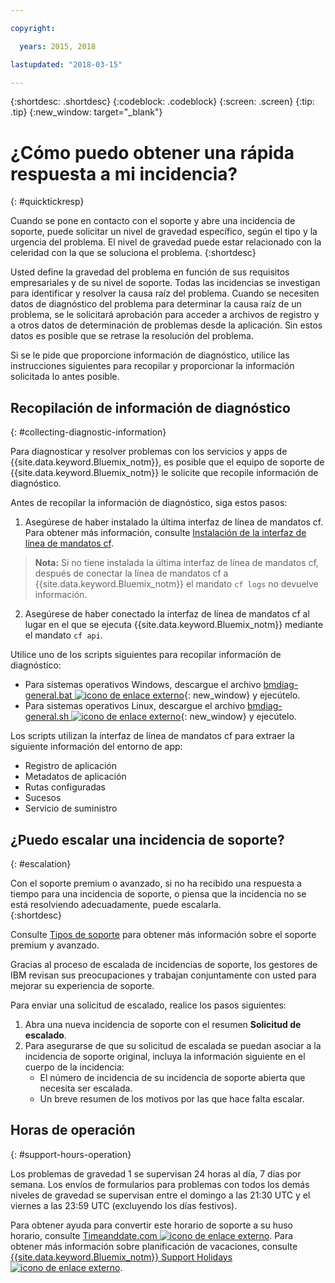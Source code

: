 ```yaml
---

copyright:

  years: 2015, 2018

lastupdated: "2018-03-15"

---
```



{:shortdesc: .shortdesc}
{:codeblock: .codeblock}
{:screen: .screen}
{:tip: .tip}
{:new_window: target="_blank"}


# ¿Cómo puedo obtener una rápida respuesta a mi incidencia?
{: #quicktickresp}

Cuando se pone en contacto con el soporte y abre una incidencia de soporte, puede solicitar un nivel de gravedad específico, según el tipo y la urgencia del problema. El nivel de gravedad puede estar relacionado con la celeridad con la que se soluciona el problema.
{:shortdesc}

Usted define la gravedad del problema en función de sus requisitos empresariales y de su nivel de soporte. Todas las incidencias se investigan para identificar y resolver la causa raíz del problema. Cuando se necesiten datos de diagnóstico del problema para determinar la causa raíz de un problema, se le solicitará aprobación para acceder a archivos de registro y a otros datos de determinación de problemas desde la aplicación. Sin estos datos es posible que se retrase la resolución del problema.

Si se le pide que proporcione información de diagnóstico, utilice las instrucciones siguientes para recopilar y proporcionar la información solicitada lo antes posible.

## Recopilación de información de diagnóstico
{: #collecting-diagnostic-information}

Para diagnosticar y resolver problemas con los servicios y apps de {{site.data.keyword.Bluemix_notm}}, es posible que el equipo de soporte de {{site.data.keyword.Bluemix_notm}} le solicite que recopile información de diagnóstico.

Antes de recopilar la información de diagnóstico, siga estos pasos:

1. Asegúrese de haber instalado la última interfaz de línea de mandatos cf. Para obtener más información, consulte [Instalación de la interfaz de línea de mandatos cf](/docs/starters/install_cli.html).
>**Nota:** Si no tiene instalada la última interfaz de línea de mandatos cf, después de conectar la línea de mandatos cf a {{site.data.keyword.Bluemix_notm}} el mandato `cf logs` no devuelve información.
2. Asegúrese de haber conectado la interfaz de línea de mandatos cf al lugar en el que se ejecuta {{site.data.keyword.Bluemix_notm}} mediante el mandato `cf api`.

Utilice uno de los scripts siguientes para recopilar información de diagnóstico:

  * Para sistemas operativos Windows, descargue el archivo [bmdiag-general.bat ![icono de enlace externo](../icons/launch-glyph.svg "icono de enlace externo")](http://bluemix-mustgather.mybluemix.net/mustgather/general/bmdiag-general.bat){: new_window} y ejecútelo.
  * Para sistemas operativos Linux, descargue el archivo [bmdiag-general.sh ![icono de enlace externo](../icons/launch-glyph.svg "icono de enlace externo")](http://bluemix-mustgather.mybluemix.net/mustgather/general/bmdiag-general.sh){: new_window} y ejecútelo.

Los scripts utilizan la interfaz de línea de mandatos cf para extraer la siguiente información del entorno de app:
  * Registro de aplicación
  * Metadatos de aplicación
  * Rutas configuradas
  * Sucesos
  * Servicio de suministro

## ¿Puedo escalar una incidencia de soporte?
{: #escalation}

Con el soporte premium o avanzado, si no ha recibido una respuesta a tiempo para una incidencia de soporte, o piensa que la incidencia no se está resolviendo adecuadamente, puede escalarla.  
{:shortdesc}

Consulte [Tipos de soporte](/docs/get-support/getstarttssup.html#typesofsupport) para obtener más información sobre el soporte premium y avanzado.

Gracias al proceso de escalada de incidencias de soporte, los gestores de IBM revisan sus preocupaciones y trabajan
conjuntamente con usted para mejorar su experiencia de soporte.

Para enviar una solicitud de escalado, realice los pasos siguientes:
  1. Abra una nueva incidencia de soporte con el resumen **Solicitud de escalado**.
  2. Para asegurarse de que su solicitud de escalada se puedan asociar a la incidencia de soporte original, incluya la información siguiente en el cuerpo de la incidencia:
      * El número de incidencia de su incidencia de soporte abierta que necesita ser escalada.
      * Un breve resumen de los motivos por las que hace falta escalar.

## Horas de operación
{: #support-hours-operation}

Los problemas de gravedad 1 se supervisan 24 horas al día, 7 días por semana. Los envíos de formularios para problemas con todos los demás niveles de gravedad se supervisan entre el domingo a las 21:30 UTC y el viernes a las 23:59 UTC (excluyendo los días festivos).

Para obtener ayuda para convertir este horario de soporte a su huso horario, consulte [Timeanddate.com ![icono de enlace externo](../icons/launch-glyph.svg "icono de enlace externo")](https://www.timeanddate.com). Para obtener más información sobre planificación de vacaciones, consulte [{{site.data.keyword.Bluemix_notm}} Support Holidays ![icono de enlace externo](../icons/launch-glyph.svg "icono de enlace externo")](http://ibm.biz/bluemixholidays).
